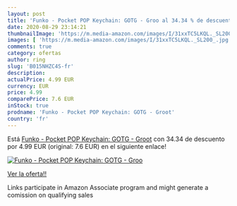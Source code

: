 ```yaml
---
layout: post
title: 'Funko - Pocket POP Keychain: GOTG - Groo al 34.34 % de descuento'
date: 2020-08-29 23:14:21
thumbnailImage: 'https://m.media-amazon.com/images/I/31xxTC5LKQL._SL200_.jpg'
images: [ 'https://m.media-amazon.com/images/I/31xxTC5LKQL._SL200_.jpg' ]
comments: true
category: ofertas
author: ring
slug: 'B015NHZC4S-fr'
description:
actualPrice: 4.99 EUR
currency: EUR
price: 4.99
comparePrice: 7.6 EUR
inStock: true
prodname: 'Funko - Pocket POP Keychain: GOTG - Groot'
country: 'fr'
---
```


Está [Funko - Pocket POP Keychain: GOTG - Groot](https://www.amazon.fr/dp/B015NHZC4S/?tag=tolees0d-21) con 34.34 de descuento por 4.99 EUR (original: 7.6 EUR) en el siguiente enlace!

[![Funko - Pocket POP Keychain: GOTG - Groo](https://m.media-amazon.com/images/I/31xxTC5LKQL._SL200_.jpg)](https://www.amazon.fr/dp/B015NHZC4S/?tag=tolees0d-21)

[Ver la oferta!!](https://www.amazon.fr/dp/B015NHZC4S/?tag=tolees0d-21)

Links participate in Amazon Associate program and might generate a comission on qualifying sales


